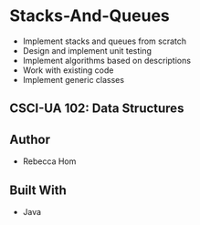 # Stacks-And-Queues
* Implement stacks and queues from scratch
* Design and implement unit testing
* Implement algorithms based on descriptions
* Work with existing code
* Implement generic classes

## CSCI-UA 102: Data Structures

## Author
* Rebecca Hom

## Built With
* Java
